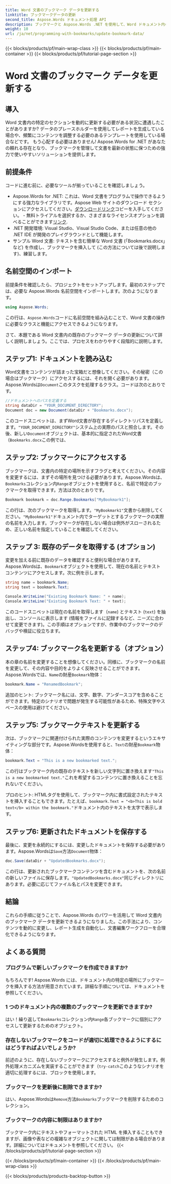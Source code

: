 ```yaml
---
title: Word 文書のブックマーク データを更新する
linktitle: ブックマークデータの更新
second_title: Aspose.Words ドキュメント処理 API
description: ブックマークと Aspose.Words .NET を使用して、Word ドキュメント内のコンテンツを簡単に更新できます。このガイドでは、レポートの自動化、テンプレートのカスタマイズなどの機能について説明します。
weight: 10
url: /ja/net/programming-with-bookmarks/update-bookmark-data/
---
```


{{< blocks/products/pf/main-wrap-class >}}
{{< blocks/products/pf/main-container >}}
{{< blocks/products/pf/tutorial-page-section >}}

# Word 文書のブックマーク データを更新する

## 導入

Word 文書内の特定のセクションを動的に更新する必要がある状況に遭遇したことがありますか? データのプレースホルダーを使用してレポートを生成している場合や、頻繁にコンテンツを調整する必要のあるテンプレートを使用している場合などです。 もう心配する必要はありません! Aspose.Words for .NET があなたの頼れる存在となり、ブックマークを管理して文書を最新の状態に保つための強力で使いやすいソリューションを提供します。

## 前提条件

コードに進む前に、必要なツールが揃っていることを確認しましょう。

-  Aspose.Words for .NET: これは、Word 文書をプログラムで操作できるようにする強力なライブラリです。Aspose Web サイトのダウンロード セクションにアクセスしてください。[ダウンロードリンク](https://releases.aspose.com/words/net/)コピーを入手してください。 - 無料トライアルを選択するか、さまざまなライセンスオプションを調べることができます[リンク](https://purchase.aspose.com/buy).
- .NET 開発環境: Visual Studio、Visual Studio Code、または任意の他の .NET IDE が開発のプレイグラウンドとして機能します。
- サンプル Word 文書: テキストを含む簡単な Word 文書 (「Bookmarks.docx」など) を作成し、ブックマークを挿入して (この方法については後で説明します)、練習します。

## 名前空間のインポート

前提条件を確認したら、プロジェクトをセットアップします。最初のステップでは、必要な Aspose.Words 名前空間をインポートします。次のようになります。

```csharp
using Aspose.Words;
```

この行は、`Aspose.Words`コードに名前空間を組み込むことで、Word 文書の操作に必要なクラスと機能にアクセスできるようになります。

さて、本題である Word 文書内の既存のブックマーク データの更新について詳しく説明しましょう。ここでは、プロセスをわかりやすく段階的に説明します。

## ステップ1: ドキュメントを読み込む

 Word文書をコンテンツが詰まった宝箱だと想像してください。その秘密（この場合はブックマーク）にアクセスするには、それを開く必要があります。Aspose.Wordsは`Document`このタスクを処理するクラス。コードは次のとおりです。

```csharp
//ドキュメントへのパスを定義する
string dataDir = "YOUR_DOCUMENT_DIRECTORY";
Document doc = new Document(dataDir + "Bookmarks.docx");
```

このコードスニペットは、まずWord文書が存在するディレクトリパスを定義します。`"YOUR_DOCUMENT_DIRECTORY"`システム上の実際のパスと照合します。その後、新しい`Document`オブジェクトは、基本的に指定されたWord文書（`Bookmarks.docx`この例では、

## ステップ2: ブックマークにアクセスする

ブックマークは、文書内の特定の場所を示すフラグと考えてください。その内容を変更するには、まずその場所を見つける必要があります。Aspose.Wordsは、`Bookmarks`コレクション内`Range`オブジェクトを使用すると、名前で特定のブックマークを取得できます。方法は次のとおりです。

```csharp
Bookmark bookmark = doc.Range.Bookmarks["MyBookmark1"];
```

この行は、次のブックマークを取得します。`"MyBookmark1"`文書から削除してください。`"MyBookmark1"`ドキュメント内でターゲットとするブックマークの実際の名前を入力します。ブックマークが存在しない場合は例外がスローされるため、正しい名前を指定していることを確認してください。

## ステップ 3: 既存のデータを取得する (オプション)

変更を加える前に既存のデータを確認すると便利な場合があります。Aspose.Wordsは、`Bookmark`オブジェクトを使用して、現在の名前とテキスト コンテンツにアクセスします。次に例を示します。

```csharp
string name = bookmark.Name;
string text = bookmark.Text;

Console.WriteLine("Existing Bookmark Name: " + name);
Console.WriteLine("Existing Bookmark Text: " + text);
```

このコードスニペットは現在の名前を取得します（`name`) とテキスト (`text`) を抽出し、コンソールに表示します (情報をファイルに記録するなど、ニーズに合わせて変更できます)。この手順はオプションですが、作業中のブックマークのデバッグや検証に役立ちます。

## ステップ4: ブックマーク名を更新する（オプション）

本の章の名前を変更することを想像してください。同様に、ブックマークの名前を変更して、その内容や目的をよりよく反映させることができます。Aspose.Wordsでは、`Name`の財産`Bookmark`物体：

```csharp
bookmark.Name = "RenamedBookmark";
```

追加のヒント: ブックマーク名には、文字、数字、アンダースコアを含めることができます。特定のシナリオで問題が発生する可能性があるため、特殊文字やスペースの使用は避けてください。

## ステップ5: ブックマークテキストを更新する

次は、ブックマークに関連付けられた実際のコンテンツを変更するというエキサイティングな部分です。Aspose.Wordsを使用すると、`Text`の財産`Bookmark`物体：

```csharp
bookmark.Text = "This is a new bookmarked text.";
```

この行はブックマーク内の既存のテキストを新しい文字列に置き換えます`"This is a new bookmarked text."`これを希望するコンテンツに置き換えることを忘れないでください。

プロのヒント: HTMLタグを使用して、ブックマーク内に書式設定されたテキストを挿入することもできます。たとえば、`bookmark.Text = "<b>This is bold text</b> within the bookmark."`ドキュメント内のテキストを太字で表示します。

## ステップ6: 更新されたドキュメントを保存する

最後に、変更を永続的にするには、変更したドキュメントを保存する必要があります。Aspose.Wordsは`Save`方法`Document`物体：

```csharp
doc.Save(dataDir + "UpdatedBookmarks.docx");
```

この行は、更新されたブックマークコンテンツを含むドキュメントを、次の名前の新しいファイルに保存します。`"UpdatedBookmarks.docx"`同じディレクトリにあります。必要に応じてファイル名とパスを変更できます。

## 結論

これらの手順に従うことで、Aspose.Words のパワーを活用して Word 文書内のブックマーク データを更新できるようになりました。この手法により、コンテンツを動的に変更し、レポート生成を自動化し、文書編集ワークフローを合理化できるようになります。

## よくある質問

### プログラムで新しいブックマークを作成できますか?

もちろんです! Aspose.Words には、ドキュメント内の特定の場所にブックマークを挿入する方法が用意されています。詳細な手順については、ドキュメントを参照してください。

### 1 つのドキュメント内の複数のブックマークを更新できますか?

はい！繰り返して`Bookmarks`コレクション内`Range`各ブックマークに個別にアクセスして更新するためのオブジェクト。

### 存在しないブックマークをコードが適切に処理できるようにするにはどうすればよいでしょうか?

前述のように、存在しないブックマークにアクセスすると例外が発生します。例外処理メカニズムを実装することができます（`try-catch`このようなシナリオを適切に処理するには、ブロックを使用します。

### ブックマークを更新後に削除できますか?

はい、Aspose.Wordsは`Remove`方法`Bookmarks`ブックマークを削除するためのコレクション。

### ブックマークの内容に制限はありますか?

ブックマーク内にテキストやフォーマットされた HTML を挿入することもできますが、画像や表などの複雑なオブジェクトに関しては制限がある場合があります。詳細についてはドキュメントを参照してください。
{{< /blocks/products/pf/tutorial-page-section >}}

{{< /blocks/products/pf/main-container >}}
{{< /blocks/products/pf/main-wrap-class >}}

{{< blocks/products/products-backtop-button >}}
